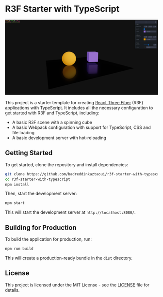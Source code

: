 # R3F Starter with TypeScript

<img src="/screenshot.png" alt="Example image">

This project is a starter template for creating [React Three Fiber](https://github.com/pmndrs/react-three-fiber) (R3F) applications with TypeScript. It includes all the necessary configuration to get started with R3F and TypeScript, including:

- A basic R3F scene with a spinning cube
- A basic Webpack configuration with support for TypeScript, CSS and file loading
- A basic development server with hot-reloading

## Getting Started

To get started, clone the repository and install dependencies:

```bash
git clone https://github.com/badreddinkaztaoui/r3f-starter-with-typescript.git
cd r3f-starter-with-typescript
npm install
```

Then, start the development server:

```bash
npm start
```

This will start the development server at `http://localhost:8080/`.

## Building for Production

To build the application for production, run:

```bash
npm run build
```

This will create a production-ready bundle in the `dist` directory.

## License

This project is licensed under the MIT License - see the [LICENSE](LICENSE) file for details.
